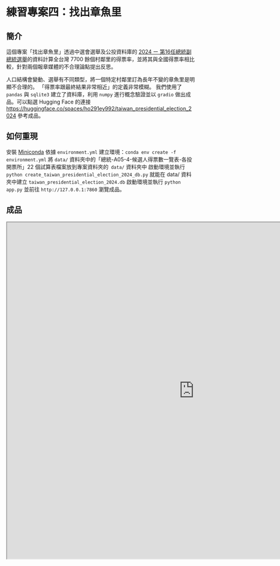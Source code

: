 # 練習專案四：找出章魚里

## 簡介
這個專案「找出章魚里」透過中選會選舉及公投資料庫的 [2024 ー 第16任總統副總統選舉](https://db.cec.gov.tw/ElecTable/Election/ElecTickets?dataType=tickets&typeId=ELC&subjectId=P0&legisId=00&themeId=4d83db17c1707e3defae5dc4d4e9c800&dataLevel=N&prvCode=00&cityCode=000&areaCode=00&deptCode=000&liCode=0000)的資料計算全台灣 7700 餘個村鄰里的得票率，並將其與全國得票率相比較，針對兩個報章媒體的不合理論點提出反思。

人口結構會變動、選舉有不同類型，將一個特定村鄰里訂為長年不變的章魚里是明顯不合理的。
「得票率跟最終結果非常相近」的定義非常模糊。
我們使用了 `pandas` 與 `sqlite3` 建立了資料庫，利用 `numpy` 進行概念驗證並以 `gradio` 做出成品。可以點選 Hugging Face 的連接 <https://huggingface.co/spaces/ho291ey992/taiwan_presidential_election_2024> 參考成品。

## 如何重現
安裝 [Miniconda](https://www.anaconda.com/docs/getting-started/miniconda/main)
依據 `environment.yml` 建立環境：`conda env create -f environment.yml`
將 `data/` 資料夾中的「總統-A05-4-候選人得票數一覽表-各投開票所」22 個試算表檔案放到專案資料夾的` data/` 資料夾中
啟動環境並執行 `python create_taiwan_presidential_election_2024_db.py` 就能在 data/ 資料夾中建立 `taiwan_presidential_election_2024.db`
啟動環境並執行 `python app.py` 並前往 `http://127.0.0.1:7860` 瀏覽成品。

## 成品
<iframe src="https://huggingface.co/spaces/ho291ey992/taiwan_presidential_election_2024" width="1000" height="900"></iframe> <br>
